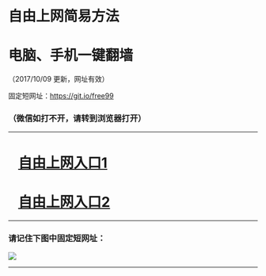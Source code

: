 ﻿# 自由上网简易方法

# 电脑、手机一键翻墙

（2017/10/09 更新，网址有效）

固定短网址：https://git.io/free99

### （微信如打不开，请转到浏览器打开）


***





# &nbsp;&nbsp; <a href="http://ft169417788.fwq-tz-1001.info/fwqtz01.html?t=10090011398 " target="_blank">自由上网入口1</a>
# &nbsp;&nbsp; <a href="http://ft85414290.fwq-tz-1002.info/fwqtz02.html?t=100900128109 " target="_blank">自由上网入口2</a>
***

### 请记住下图中固定短网址：

<img src="https://s3-us-west-2.amazonaws.com/fwq-1001/yjfq-20170905okok.png" /> 


***

